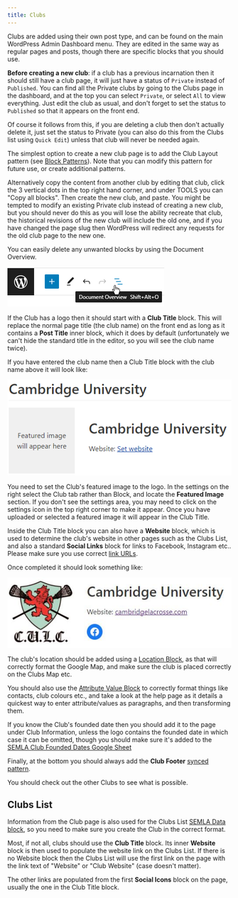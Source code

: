 ```yaml
---
title: Clubs
---
```


Clubs are added using their own post type, and can be found on the main WordPress Admin Dashboard menu. They are edited in the same way as regular pages and posts, though there are specific blocks that you should use.

**Before creating a new club**: if a club has a previous incarnation then it should still have a club page, it will just have a status of `Private` instead of `Published`. You can find all the Private clubs by going to the Clubs page in the dashboard, and at the top you can select `Private`, or select `All` to view everything. Just edit the club as usual, and don't forget to set the status to `Published` so that it appears on the front end.

Of course it follows from this, if you are deleting a club then don't actually delete it, just set the status to Private (you can also do this from the Clubs list using `Quick Edit`) unless that club will never be needed again.

The simplest option to create a new club page is to add the Club Layout pattern (see [Block Patterns](patterns.md)). Note that you can modify this pattern for future use, or create additional patterns.

Alternatively copy the content from another club by editing that club, click the 3 vertical dots in the top right hand corner, and under TOOLS you can "Copy all blocks". Then create the new club, and paste. You might be tempted to modify an existing Private club instead of creating a new club, but you should never do this as you will lose the ability recreate that club, the historical revisions of the new club will include the old one, and if you have changed the page slug then WordPress will redirect any requests for the old club page to the new one.

You can easily delete any unwanted blocks by using the Document Overview.

![Document Overview](/assets/img/overview.png)

If the Club has a logo then it should start with a **Club Title** block. This will replace the normal page title (the club name) on the front end as long as it contains a **Post Title** inner block, which it does by default (unfortunately we can't hide the standard title in the editor, so you will see the club name twice).

If you have entered the club name then a Club Title block with the club name above it will look like:

![Empty Club Title](assets/img/club-title-empty.png)

You need to set the Club's featured image to the logo. In the settings on the right select the Club tab rather than Block, and locate the **Featured Image** section. If you don't see the settings area, you may need to click on the settings icon in the top right corner to make it appear. Once you have uploaded or selected a featured image it will appear in the Club Title.

Inside the Club Title block you can also have a **Website** block, which is used to determine the club's website in other pages such as the Clubs List, and also a standard **Social Links** block for links to Facebook, Instagram etc.. Please make sure you use correct [link URLs](editing.md#link-url).

Once completed it should look something like:

![Completed Club Title](assets/img/club-title-filled.jpg)

The club's location should be added using a [Location Block](location.md), as that will correctly format the Google Map, and make sure the club is placed correctly on the Clubs Map etc.

You should also use the [Attribute Value Block](attribute-value.md) to correctly format things like contacts, club colours etc., and take a look at the help page as it details a quickest way to enter attribute/values as paragraphs, and then transforming them.

If you know the Club's founded date then you should add it to the page under Club Information, unless the logo contains the founded date in which case it can be omitted, though you should make sure it's added to the [SEMLA Club Founded Dates Google Sheet](https://docs.google.com/spreadsheets/d/1_FFVi4FSQ5mW2Ory7X4gIRy-0JHlQEC3Zx6KJfQyusw/edit?usp=sharing)

Finally, at the bottom you should always add the **Club Footer** [synced pattern](patterns.md#synced-patterns).

You should check out the other Clubs to see what is possible.

## Clubs List

Information from the Club page is also used for the Clubs List [SEMLA Data block](semla-data.md), so you need to make sure you create the Club in the correct format.

Most, if not all, clubs should use the **Club Title** block. Its inner **Website** block is then used to populate the website link on the Clubs List. If there is no Website block then the Clubs List will use the first link on the page with the link text of "Website" or "Club Website" (case doesn't matter).

The other links are populated from the first **Social Icons** block on the page, usually the one in the Club Title block.
